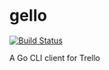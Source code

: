 # gello

[![Build Status](https://travis-ci.org/TGRHavoc/gello.svg?branch=master)](https://travis-ci.org/TGRHavoc/gello)


A Go CLI client for Trello 

